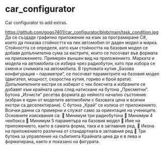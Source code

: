 # car_configurator
Car configurator to add extras.

https://github.com/gogo7401/car_configurator/blob/main/task_condition.jpg
Да се създаде графично приложение на език за програмиране C#, което да показва
стойността на лек автомобил от даден модел и марка. Стойността се определя, като
към стойността на базовия модел се добавя допълнителна сума за екстрите, които се
посочват във формата на приложението.
Примерен външен вид на приложението.
Марката и модела на автомобила се избира чрез радиобутон, като при избора се
сменя и снимката на автомобила. В груповата кутия „Базова конфигурация –
параметри“, се посочват параметрите на базовия модел (двигател, мощност,
скоростна кутия, гориво и брой врати).
Допълнителните екстри се избират с чек боксчета и избраните се добавят към
крайната цена след натискане на бутона „Пресметни“.
Бутона „Изчисти“ ресетва формата до нейното начално състояние (избран е един от
моделите автомобили с базовата цена и всички екстри са деселектирани).
С бутона „Край“ се излиза от приложението.
Всички данни са примерни и служат само за ориентация на учениците.
Основните изисквания са:
 Минимум три радиобутона
 Минимум 4 чекбокса
 Минимум 5 параметъра на базовия модел
 Име на приложението, както в самата форма, така и в заглавния ред.
 Икона на приложението различна от стандартната в заглавния ред
 Три бутона за управление на събитията
Крайната цена да е в лева и форматирана, както е показано на фигурата.
